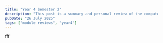 ```yaml
---
title: "Year 4 Semester 2"
description: "This post is a summary and personal review of the computer science modules I've taken in year 4, semester 2 of university. "
pubDate: "26 July 2025"
tags: ["module reviews", "year4"]
---
```


fff